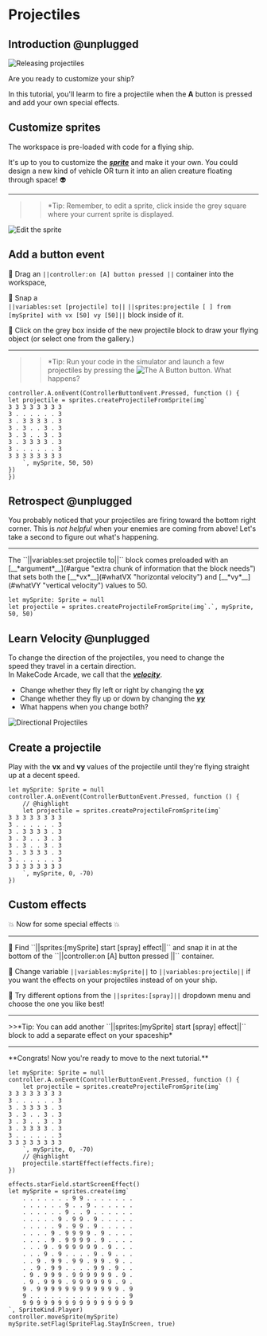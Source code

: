 # Projectiles

## Introduction @unplugged

![Releasing projectiles](/static/skillmaps/space/projectiles.gif "Here, enemy ship. Would you like to borrow an asteroid?")

Are you ready to customize your ship? 

In this tutorial, you'll learm to fire a projectile when the **A** button
is pressed and add your own special effects.

## Customize sprites

The workspace is pre-loaded with code for a flying ship.

It's up to you to customize the [__*sprite*__](#sprote "2-D image that moves on the screen") and make it your own. You could design a new 
kind of vehicle OR turn it into an alien creature floating through space! 👽

<hr/>

>>*Tip: Remember, to edit a sprite, click inside the grey square where your current sprite is displayed.

![Edit the sprite](/static/skillmaps/space/edit-sprite.png "Click within the square. I dare you!")

## Add a button event

🔲 Drag an ``||controller:on [A] button pressed ||`` container into the workspace, 

🔲 Snap a <br/>
``||variables:set [projectile] to||`` ``||sprites:projectile [ ] from [mySprite] with vx [50] vy [50]||`` 
block inside of it.

🔲 Click on the grey box inside of the new projectile block to draw your 
flying object (or select one from the gallery.)
<hr/>

>>*Tip: Run your code in the simulator and launch a few projectiles 
by pressing the ![The A Button](/static/skillmaps/space/a-button.png "Let's get fired up!") button.  What happens?


```blocks
controller.A.onEvent(ControllerButtonEvent.Pressed, function () {
let projectile = sprites.createProjectileFromSprite(img`
3 3 3 3 3 3 3 3
3 . . . . . . 3
3 . 3 3 3 3 . 3
3 . 3 . . 3 . 3
3 . 3 . . 3 . 3
3 . 3 3 3 3 . 3
3 . . . . . . 3
3 3 3 3 3 3 3 3
    `, mySprite, 50, 50)
})
})
```

## Retrospect @unplugged

You probably noticed that your projectiles are firing toward the bottom 
right corner. This is *not helpful* when your enemies are coming from above! Let's take 
a second to figure out what's happening.
<hr/>
The ``||variables:set projectile to||`` block comes preloaded with 
an [__*argument*__](#argue "extra chunk of information that the block needs") 
that sets both the [__*vx*__](#whatVX "horizontal velocity") 
and [__*vy*__](#whatVY "vertical velocity") 
values to 50.

```block
let mySprite: Sprite = null
let projectile = sprites.createProjectileFromSprite(img`.`, mySprite, 50, 50)
```

## Learn Velocity @unplugged

To change the direction of the projectiles, you need to change the  
speed they travel in a certain direction.  
In MakeCode Arcade, we call that the [__*velocity*__](#veloc "speed in a given direction").

- Change whether they fly left or right by changing the [__*vx*__](#whatX "speed from left to right")  
- Change whether they fly up or down by changing the [__*vy*__](#whatX "speed from top to bottom")  
- What happens when you change both?

![Directional Projectiles](/static/skillmaps/space/vxvy.gif "Round and Round")


## Create a projectile

Play with the __vx__ and __vy__ values of the projectile until they're flying straight up at a decent speed.

```blocks
let mySprite: Sprite = null
controller.A.onEvent(ControllerButtonEvent.Pressed, function () {
    // @highlight
    let projectile = sprites.createProjectileFromSprite(img`
3 3 3 3 3 3 3 3
3 . . . . . . 3
3 . 3 3 3 3 . 3
3 . 3 . . 3 . 3
3 . 3 . . 3 . 3
3 . 3 3 3 3 . 3
3 . . . . . . 3
3 3 3 3 3 3 3 3
    `, mySprite, 0, -70)
})
```

## Custom effects

💥 Now for some special effects 💥
<hr/>
🔲 Find 
``||sprites:[mySprite] start [spray] effect||`` and snap it in at 
the bottom of the ``||controller:on [A] button pressed ||`` container.  

🔲 Change variable ``||variables:mySprite||`` to ``||variables:projectile||`` if you
want the effects on your projectiles instead of on your ship.  

🔲 Try different options from the ``||sprites:[spray]||`` dropdown menu and choose the one you like best!  
<hr/>
>>*Tip: You can add another ``||sprites:[mySprite] start [spray] effect||`` block
to add a separate effect on your spaceship*
<hr/>
**Congrats! Now you're ready to move to the next tutorial.**

```blocks
let mySprite: Sprite = null
controller.A.onEvent(ControllerButtonEvent.Pressed, function () {
    let projectile = sprites.createProjectileFromSprite(img`
3 3 3 3 3 3 3 3
3 . . . . . . 3
3 . 3 3 3 3 . 3
3 . 3 . . 3 . 3
3 . 3 . . 3 . 3
3 . 3 3 3 3 . 3
3 . . . . . . 3
3 3 3 3 3 3 3 3
    `, mySprite, 0, -70)
    // @highlight
    projectile.startEffect(effects.fire);
})
```


```template
effects.starField.startScreenEffect()
let mySprite = sprites.create(img`
    . . . . . . . 9 9 . . . . . . .
    . . . . . . 9 . . 9 . . . . . .
    . . . . . . 9 . . 9 . . . . . .
    . . . . . 9 . 9 9 . 9 . . . . .
    . . . . . 9 . 9 9 . 9 . . . . .
    . . . . 9 . 9 9 9 9 . 9 . . . .
    . . . . 9 . 9 9 9 9 . 9 . . . .
    . . . 9 . 9 9 9 9 9 9 . 9 . . .
    . . . 9 . 9 . . . . 9 . 9 . . .
    . . 9 . 9 9 . 9 9 . 9 9 . 9 . .
    . . 9 . 9 9 . . . . 9 9 . 9 . .
    . 9 . 9 9 9 . 9 9 9 9 9 9 . 9 .
    . 9 . 9 9 9 . 9 9 9 9 9 9 . 9 .
    9 . 9 9 9 9 9 9 9 9 9 9 9 9 . 9
    9 . . . . . . . . . . . . . . 9
    9 9 9 9 9 9 9 9 9 9 9 9 9 9 9 9
`, SpriteKind.Player)
controller.moveSprite(mySprite)
mySprite.setFlag(SpriteFlag.StayInScreen, true)
```